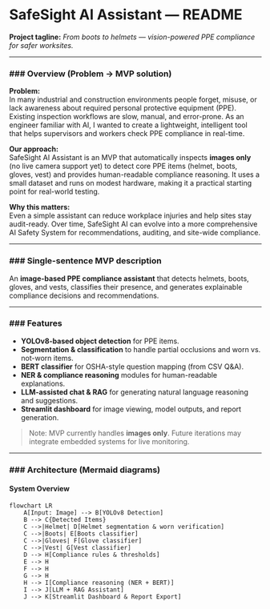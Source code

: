 # SafeSight AI Assistant — README

**Project tagline:** *From boots to helmets — vision-powered PPE compliance for safer worksites.*

---

### ### Overview (Problem → MVP solution)

**Problem:**  
In many industrial and construction environments people forget, misuse, or lack awareness about required personal protective equipment (PPE). Existing inspection workflows are slow, manual, and error-prone. As an engineer familiar with AI, I wanted to create a lightweight, intelligent tool that helps supervisors and workers check PPE compliance in real-time.

**Our approach:**  
SafeSight AI Assistant is an MVP that automatically inspects **images only** (no live camera support yet) to detect core PPE items (helmet, boots, gloves, vest) and provides human-readable compliance reasoning. It uses a small dataset and runs on modest hardware, making it a practical starting point for real-world testing.

**Why this matters:**  
Even a simple assistant can reduce workplace injuries and help sites stay audit-ready. Over time, SafeSight AI can evolve into a more comprehensive AI Safety System for recommendations, auditing, and site-wide compliance.

---

### ### Single-sentence MVP description

An **image-based PPE compliance assistant** that detects helmets, boots, gloves, and vests, classifies their presence, and generates explainable compliance decisions and recommendations.

---

### ### Features

* **YOLOv8-based object detection** for PPE items.
* **Segmentation & classification** to handle partial occlusions and worn vs. not-worn items.
* **BERT classifier** for OSHA-style question mapping (from CSV Q&A).
* **NER & compliance reasoning** modules for human-readable explanations.
* **LLM-assisted chat & RAG** for generating natural language reasoning and suggestions.
* **Streamlit dashboard** for image viewing, model outputs, and report generation.

> Note: MVP currently handles **images only**. Future iterations may integrate embedded systems for live monitoring.

---

### ### Architecture (Mermaid diagrams)

#### System Overview

```mermaid
flowchart LR
    A[Input: Image] --> B[YOLOv8 Detection]
    B --> C{Detected Items}
    C -->|Helmet| D[Helmet segmentation & worn verification]
    C -->|Boots| E[Boots classifier]
    C -->|Gloves| F[Glove classifier]
    C -->|Vest| G[Vest classifier]
    D --> H[Compliance rules & thresholds]
    E --> H
    F --> H
    G --> H
    H --> I[Compliance reasoning (NER + BERT)]
    I --> J[LLM + RAG Assistant]
    J --> K[Streamlit Dashboard & Report Export]
